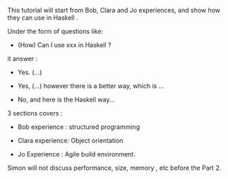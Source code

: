 This tutorial will start from Bob, Clara and Jo experiences, and show how they can use in Haskell .

Under the form  of questions like:

- (How) Can I use xxx in Haskell ?

it answer :

- Yes. (…)

- Yes,  (…) however there is a better way, which is …

- No, and here is the Haskell way…

3 sections covers : 

- Bob experience : structured programming

- Clara experience: Object orientation

- Jo Experience : Agile build environment.

Simon will not discuss performance, size, memory , etc before the Part 2.